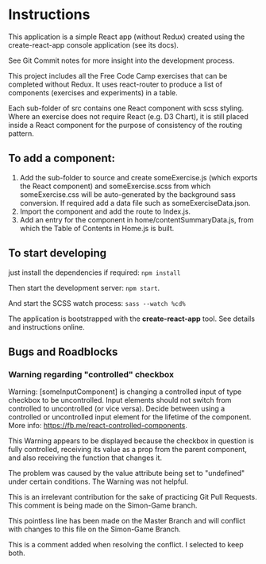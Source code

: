 # Instructions

This application is a simple React app (without Redux) created using the
create-react-app console application (see its docs).

See Git Commit notes for more insight into the development process.

This project includes all the Free Code Camp exercises that can be completed without Redux. It uses
react-router to produce a list of components (exercises and experiments)
in a table. 

Each sub-folder of src contains one React component with
scss styling. Where an exercise does not require React (e.g. D3 Chart), 
it is still placed inside a React component for the purpose of consistency 
of the routing pattern.

## To add a component:

  1. Add the sub-folder to source and create someExercise.js (which 
    exports the React component) and someExercise.scss from which someExercise.css
    will be auto-generated by the background sass conversion. If required 
    add a data file such as someExerciseData.json.
  2. Import the component and add the route to Index.js.
  3. Add an entry for the component in home/contentSummaryData.js, from which the 
  Table of Contents in Home.js is built.

## To start developing

just install the dependencies if required: `npm install` 

Then start the development server: `npm start`.  

And start the SCSS watch process: `sass --watch %cd%`
 
The application is bootstrapped with the **create-react-app** tool. See 
details and instructions online. 

## Bugs and Roadblocks

### Warning regarding "controlled" checkbox

Warning: [someInputComponent] is changing a controlled input of type
checkbox to be uncontrolled. Input elements should not switch from
controlled to uncontrolled (or vice versa). Decide between using a
controlled or uncontrolled input element for the lifetime of the
component. More info: https://fb.me/react-controlled-components.

This Warning appears to be displayed because the checkbox in question is
fully controlled, receiving its value as a prop from the parent component,
and also receiving the function that changes it.

The problem was caused by the value attribute being set to "undefined"
under certain conditions. The Warning was not helpful.

This is an irrelevant contribution for the sake of practicing Git Pull Requests. This comment is being made on the Simon-Game branch.

This pointless line has been made on the Master Branch and will conflict with changes to this file on the Simon-Game Branch.

This is a comment added when resolving the conflict. I selected to keep both.
